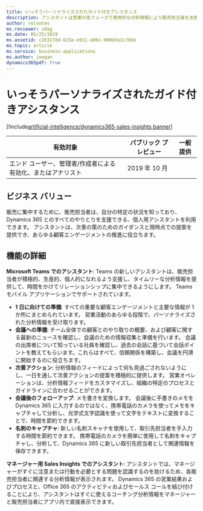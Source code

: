 ```yaml
---
title: いっそうパーソナライズされたガイド付きアシスタンス
description: アシスタントは営業の各フェーズで実用的な分析情報により販売担当者を支援します。 今後、アシスタントは特定のニーズに基づいて、異なるロールの販売担当者をガイドします。 2019 年リリース ウェーブ 2 では、アシスタントを Microsoft Teams および Sales Insights アプリケーションで使用できるようにすることに焦点が当てられます。
author: relnotes
ms.reviewer: udag
ms.date: 05/25/2019
ms.assetid: c263278d-615e-e911-a96c-000d3a1c7bbb
ms.topic: article
ms.service: business-applications
ms.author: joegan
dynamics365pdf: true
---
```

# いっそうパーソナライズされたガイド付きアシスタンス
[!include[artificial-intelligence/dynamics365-sales-insights banner](../includes/artificial-intelligence/dynamics365-sales-insights.md)]

| 有効対象    |  パブリック プレビュー | 一般提供 | 
| ---------- | ---------- |---------- |
|エンド ユーザー、管理者/作成者による有効化、またはアナリスト|2019 年 10 月| |


## ビジネス バリュー
<!-- bv start -->
販売に集中するために、販売担当者は、自分の特定の状況を知っており、Dynamics 365 とのすべてのやりとりを支援できる、個人用アシスタントを利用できます。 アシスタントは、次善の策のためのガイダンスと現時点での提案を提供でき、あらゆる顧客エンゲージメントの推進に役立ちます。
<!-- bv end -->



## 機能の詳細
<!--feature detail start -->
**Microsoft Teams でのアシスタント**: Teams の新しいアシスタントは、販売担当者が積極的、生産的、個人的になれるよう支援し、タイムリーな分析情報を提供して、時間をかけてリレーションシップに集中できるようにします。 Teams モバイル アプリケーションでサポートされています。 
 
- **1 日に向けての準備**: すべての重要な顧客エンゲージメントと主要な情報が 1 か所にまとめられています。 営業活動のあらゆる段階で、パーソナライズされた分析情報を受け取ります。 
 - **会議への準備**: チーム全体での顧客とのやり取りの概要、および顧客に関する最新のニュースを確認し、会議のための情報収集と準備を行います。 会議の出席者について知っている社員を確認し、過去の会話に基づいて会話ポイントを教えてもらいます。これらはすべて、信頼関係を構築し、会議を円滑に開始するのに役立ちます。 
 - **次善アクション**: 分析情報のフィードによって何も見過ごされないようにし、一日を通して次善アクションの提案を積極的に提供します。 営業オペレーションは、分析情報フィードをカスタマイズし、組織の特定のプロセスとガイドラインに合わせることができます。 
 - **会議後のフォローアップ**: メモ書きを変換します。 会議後に手書きのメモを Dynamics 365 に入力するのではなく、携帯電話のカメラを使ってメモをキャプチャして分析し、光学式文字認識を使って文字をテキストに変換することで、時間を節約できます。 
 - **名刺のキャプチャ**: 新しい名刺スキャナを使用して、取引先担当者を手入力する時間を節約できます。 携帯電話のカメラを簡単に使用して名刺をキャプチャし、分析して、Dynamics 365 に新しい取引先担当者として関連情報を保存できます。 

<!--
![put alt text here](media/more-personalized-assistant-sellers-2.png "") -->
<!-- Picture 2 -->  
<!--![put alt text here](media/more-personalized-assistant-sellers-3.png "") -->
<!-- Picture 12 -->

**マネージャー用 Sales Insights でのアシスタント**: アシスタントでは、マネージャーがすぐに注意または行動を必要とする問題を認識するのを助けるため、各販売担当者に関連する分析情報が表示されます。 Dynamics 365 の営業結果およびプロセスと、Office 365 のアクティビティおよびセールス コールを結び付けることにより、アシスタントはすぐに使えるコーチング分析情報をマネージャーと販売担当者にアプリ内で直接表示できます。 
<!--feature detail end -->










